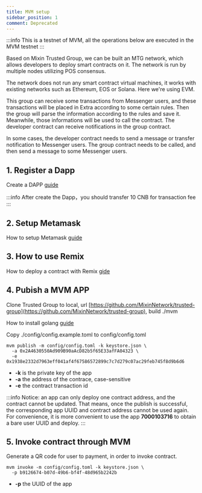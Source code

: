 ```yaml
---
title: MVM setup
sidebar_position: 1
comment: Deprecated
---
```


:::info
This is a testnet of MVM, all the operations below are executed in the MVM testnet
:::

Based on Mixin Trusted Group, we can be built an MTG network, which allows developers to deploy smart contracts on it. The network is run by multiple nodes utilizing POS consensus.

The network does not run any smart contract virtual machines, it works with existing networks such as Ethereum, EOS or Solana. Here we're using EVM.

This group can receive some transactions from Messenger users, and these transactions will be placed in Extra according to some certain rules. Then the group will parse the information according to the rules and save it. Meanwhile, those informations will be used to call the contract. The developer contract can receive notifications in the group contract.

In some cases, the developer contract needs to send a message or transfer notification to Messenger users. The group contract needs to be called, and then send a message to some Messenger users.

## 1. Register a Dapp

Create a DAPP [guide](/docs/dapp/getting-started/create-dapp)

:::info
After create the Dapp，you should transfer 10 CNB for transaction fee
:::

## 2. Setup Metamask

How to setup Metamask [guide](/docs/mainnet/mvm/metamask)

## 3. How to use Remix

How to deploy a contract with Remix [gide](/docs/mainnet/mvm/remix)

## 4. Pubish a MVM APP

Clone Trusted Group to local, url [https://github.com/MixinNetwork/trusted-group](https://github.com/MixinNetwork/trusted-group), build ./mvm

How to install golang [guide](https://go.dev/doc/install)

Copy ./config/config.example.toml to config/config.toml

```shell
mvm publish -m config/config.toml -k keystore.json \
  -a 0x2A4630550Ad909B90aAcD82b5f65E33afFA04323 \
  -e 0x1938e2332d7963eff041af4f67586572899c7c7d279c07ac29feb745f8d9b6d6
```

- **-k** is the private key of the app
- **-a** the address of the contrace, case-sensitive
- **-e** the contract transaction id

:::info
Notice: an app can only deploy one contract address, and the contract cannot be updated. That means, once the publish is successful, the corresponding app UUID and contract address cannot be used again. For convenience, it is more convenient to use the app **7000103716** to obtain a bare user UUID and deploy.
:::

## 5. Invoke contract through MVM

Generate a QR code for user to payment, in order to invoke contract.

```shell
mvm invoke -m config/config.toml -k keystore.json \
  -p b9126674-b07d-49b6-bf4f-48d965b2242b
```

- **-p** the UUID of the app
